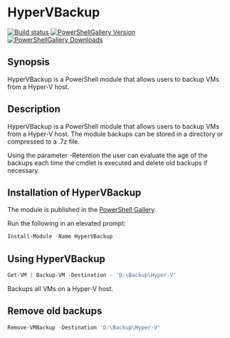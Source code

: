 # HyperVBackup

[![Build status](https://img.shields.io/appveyor/ci/hjorslev/HyperVBackup.svg?style=for-the-badge)](https://ci.appveyor.com/project/hjorslev/HyperVBackup)
[![PowerShellGallery Version](https://img.shields.io/powershellgallery/v/HyperVBackup.svg?style=for-the-badge)](https://www.powershellgallery.com/packages/HyperVBackup)
[![PowerShellGallery Downloads](https://img.shields.io/powershellgallery/dt/HyperVBackup.svg?style=for-the-badge)](https://www.powershellgallery.com/packages/HyperVBackup)

## Synopsis

HyperVBackup is a PowerShell module that allows users to backup VMs from a Hyper-V
host.

## Description

HyperVBackup is a PowerShell module that allows users to backup VMs from a Hyper-V
host. The module backups can be stored in a directory or compressed to a .7z file.

Using the parameter -Retention the user can evaluate the age of the backups
each time the cmdlet is executed and delete old backups if necessary.

## Installation of HyperVBackup

The module is published in the [PowerShell Gallery](https://www.powershellgallery.com/packages/HyperVBackup).

Run the following in an elevated prompt:

```powershell
Install-Module -Name HyperVBackup
```

## Using HyperVBackup

```powershell
Get-VM | Backup-VM -Destination - 'D:\Backup\Hyper-V'
```

Backups all VMs on a Hyper-V host.

## Remove old backups

```powershell
Remove-VMBackup -Destination 'D:\Backup\Hyper-V'
```
